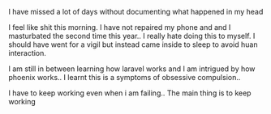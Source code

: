 I have missed a lot of days without documenting what happened in my head

I feel like shit this morning. I have not repaired my phone and and I masturbated the second time this year.. I really hate doing this to myself. I should have went for a vigil but instead came inside to sleep to avoid huan interaction.

I am still in between learning how laravel works and I am intrigued by how phoenix works.. 
I learnt this is a symptoms of obsessive compulsion.. 

I have to keep working even when i am failing.. The main thing is to keep working